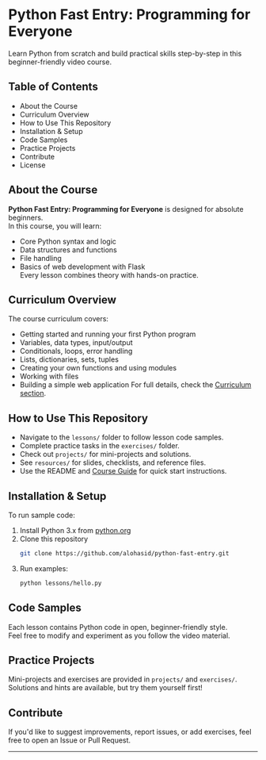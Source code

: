 # Python Fast Entry: Programming for Everyone

Learn Python from scratch and build practical skills step-by-step in this beginner-friendly video course.

## Table of Contents

- About the Course
- Curriculum Overview
- How to Use This Repository
- Installation & Setup
- Code Samples
- Practice Projects
- Contribute
- License

## About the Course

**Python Fast Entry: Programming for Everyone** is designed for absolute beginners.  
In this course, you will learn:
- Core Python syntax and logic
- Data structures and functions
- File handling
- Basics of web development with Flask  
Every lesson combines theory with hands-on practice.

## Curriculum Overview

The course curriculum covers:
- Getting started and running your first Python program
- Variables, data types, input/output
- Conditionals, loops, error handling
- Lists, dictionaries, sets, tuples
- Creating your own functions and using modules
- Working with files
- Building a simple web application
For full details, check the [Curriculum section](#).

## How to Use This Repository

- Navigate to the `lessons/` folder to follow lesson code samples.
- Complete practice tasks in the `exercises/` folder.
- Check out `projects/` for mini-projects and solutions.
- See `resources/` for slides, checklists, and reference files.
- Use the README and [Course Guide](guide.md) for quick start instructions.

## Installation & Setup

To run sample code:
1. Install Python 3.x from [python.org](https://www.python.org/)
2. Clone this repository
   ```bash
   git clone https://github.com/alohasid/python-fast-entry.git
   ```
3. Run examples:
   ```bash
   python lessons/hello.py
   ```

## Code Samples

Each lesson contains Python code in open, beginner-friendly style.  
Feel free to modify and experiment as you follow the video material.

## Practice Projects

Mini-projects and exercises are provided in `projects/` and `exercises/`.  
Solutions and hints are available, but try them yourself first!

## Contribute

If you'd like to suggest improvements, report issues, or add exercises, feel free to open an Issue or Pull Request.

***
